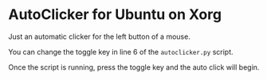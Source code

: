 # AutoClicker for Ubuntu on Xorg

Just an automatic clicker for the left button of a mouse.

You can change the toggle key in line 6 of the `autoclicker.py` script.

Once the script is running, press the toggle key and the auto click will begin.

